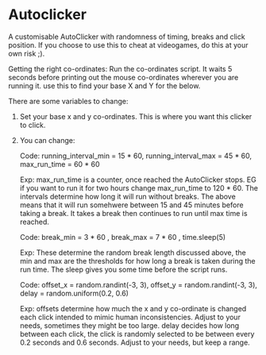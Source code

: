 
# Autoclicker
A customisable AutoClicker with randomness of timing, breaks and click position.
If you choose to use this to cheat at videogames, do this at your own risk ;).


Getting the right co-ordinates:
Run the co-ordinates script.
It waits 5 seconds before printing out the mouse co-ordinates wherever you are running it.
use this to find your base X and Y for the below.


There are some variables to change:

1) Set your base x and y co-ordinates. This is where you want this clicker to click.

2) You can change:

   Code: running_interval_min = 15 * 60, running_interval_max = 45 * 60, max_run_time = 60 * 60    

   Exp:  max_run_time is a counter, once reached the AutoClicker stops. EG if you want to run it for two hours change max_run_time to 120 * 60.
   The intervals determine how long it will run without breaks. The above means that it will run somehwere between 15 and 45 minutes before taking a break.
   It takes a break then continues to run until max time is reached.

   Code: break_min = 3 * 60 , break_max = 7 * 60 , time.sleep(5)

   Exp: These determine the random break length discussed above, the min and max are the thresholds for how long a break is taken during the run time.
   The sleep gives you some time before the script runs.

   Code: offset_x = random.randint(-3, 3), offset_y = random.randint(-3, 3), delay = random.uniform(0.2, 0.6)

   Exp: offsets determine how much the x and y co-ordinate is changed each click intended to mimic human inconsistencies. Adjust to your needs, sometimes they might be too large.
   delay decides how long between each click, the click is randomly selected to be between every 0.2 seconds and 0.6 seconds. Adjust to your needs, but keep a range.
   

                 
   
   

